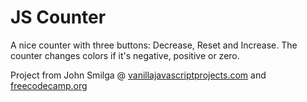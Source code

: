 # JS Counter

A nice counter with three buttons: Decrease, Reset and Increase. The counter changes colors if it's negative, positive or zero.

Project from John Smilga @ [vanillajavascriptprojects.com](www.vanillajavascriptprojects.com) and [freecodecamp.org](www.freecodecamp.org)
